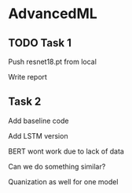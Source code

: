 # AdvancedML

## TODO Task 1

Push resnet18.pt from local 

Write report

## Task 2

Add baseline code

Add LSTM version

BERT wont work due to lack of data

Can we do something similar?

Quanization as well for one model
